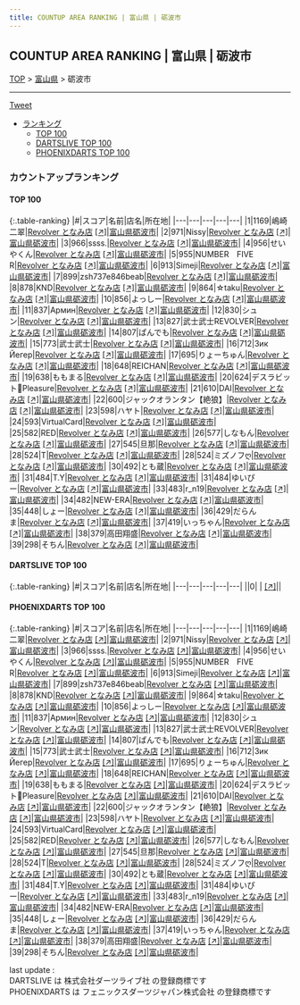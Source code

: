 ```yaml
---
title: COUNTUP AREA RANKING | 富山県 | 砺波市
---
```

## COUNTUP AREA RANKING | 富山県 | 砺波市

[TOP](/darts/rank/) > [富山県](/darts/rank/富山県/) > 砺波市

___

<a href="https://twitter.com/share?ref_src=twsrc%5Etfw" data-text="COUNTUP AREA RANKING | 富山県砺波市" class="twitter-share-button" data-hashtags="DARTSLIVE,PHOENIXDARTS,darts,ダーツ" data-show-count="false">Tweet</a>

* [ランキング](#カウントアップランキング)
    * [TOP 100](#top-100)
    * [DARTSLIVE TOP 100](#dartslive-top-100)
    * [PHOENIXDARTS TOP 100](#phoenixdarts-top-100)

### カウントアップランキング

#### TOP 100



{:.table-ranking}
|#|スコア|名前|店名|所在地|
|---|---|---|---|---|
|1|1169|<span class="rank-name-pd">嶋崎二翠</span>|<a href="/darts/rank/shops/9937.html">Revolver となみ店</a> <a href="https://vs.phoenixdarts.com/jp/shop/shopDetailInfo/s_9937?s_seq=9937">[↗]</a>|<a href="/darts/rank/富山県/砺波市">富山県砺波市</a>|
|2|971|<span class="rank-name-pd">Nissy</span>|<a href="/darts/rank/shops/9937.html">Revolver となみ店</a> <a href="https://vs.phoenixdarts.com/jp/shop/shopDetailInfo/s_9937?s_seq=9937">[↗]</a>|<a href="/darts/rank/富山県/砺波市">富山県砺波市</a>|
|3|966|<span class="rank-name-pd">ssss.</span>|<a href="/darts/rank/shops/9937.html">Revolver となみ店</a> <a href="https://vs.phoenixdarts.com/jp/shop/shopDetailInfo/s_9937?s_seq=9937">[↗]</a>|<a href="/darts/rank/富山県/砺波市">富山県砺波市</a>|
|4|956|<span class="rank-name-pd">せいやくん</span>|<a href="/darts/rank/shops/9937.html">Revolver となみ店</a> <a href="https://vs.phoenixdarts.com/jp/shop/shopDetailInfo/s_9937?s_seq=9937">[↗]</a>|<a href="/darts/rank/富山県/砺波市">富山県砺波市</a>|
|5|955|<span class="rank-name-pd">NUMBER　FIVE　R</span>|<a href="/darts/rank/shops/9937.html">Revolver となみ店</a> <a href="https://vs.phoenixdarts.com/jp/shop/shopDetailInfo/s_9937?s_seq=9937">[↗]</a>|<a href="/darts/rank/富山県/砺波市">富山県砺波市</a>|
|6|913|<span class="rank-name-pd">Simeji</span>|<a href="/darts/rank/shops/9937.html">Revolver となみ店</a> <a href="https://vs.phoenixdarts.com/jp/shop/shopDetailInfo/s_9937?s_seq=9937">[↗]</a>|<a href="/darts/rank/富山県/砺波市">富山県砺波市</a>|
|7|899|<span class="rank-name-pd">zsh737e846beab</span>|<a href="/darts/rank/shops/9937.html">Revolver となみ店</a> <a href="https://vs.phoenixdarts.com/jp/shop/shopDetailInfo/s_9937?s_seq=9937">[↗]</a>|<a href="/darts/rank/富山県/砺波市">富山県砺波市</a>|
|8|878|<span class="rank-name-pd">KND</span>|<a href="/darts/rank/shops/9937.html">Revolver となみ店</a> <a href="https://vs.phoenixdarts.com/jp/shop/shopDetailInfo/s_9937?s_seq=9937">[↗]</a>|<a href="/darts/rank/富山県/砺波市">富山県砺波市</a>|
|9|864|<span class="rank-name-pd">☆taku</span>|<a href="/darts/rank/shops/9937.html">Revolver となみ店</a> <a href="https://vs.phoenixdarts.com/jp/shop/shopDetailInfo/s_9937?s_seq=9937">[↗]</a>|<a href="/darts/rank/富山県/砺波市">富山県砺波市</a>|
|10|856|<span class="rank-name-pd">よっしー</span>|<a href="/darts/rank/shops/9937.html">Revolver となみ店</a> <a href="https://vs.phoenixdarts.com/jp/shop/shopDetailInfo/s_9937?s_seq=9937">[↗]</a>|<a href="/darts/rank/富山県/砺波市">富山県砺波市</a>|
|11|837|<span class="rank-name-pd">Армин</span>|<a href="/darts/rank/shops/9937.html">Revolver となみ店</a> <a href="https://vs.phoenixdarts.com/jp/shop/shopDetailInfo/s_9937?s_seq=9937">[↗]</a>|<a href="/darts/rank/富山県/砺波市">富山県砺波市</a>|
|12|830|<span class="rank-name-pd">シュン</span>|<a href="/darts/rank/shops/9937.html">Revolver となみ店</a> <a href="https://vs.phoenixdarts.com/jp/shop/shopDetailInfo/s_9937?s_seq=9937">[↗]</a>|<a href="/darts/rank/富山県/砺波市">富山県砺波市</a>|
|13|827|<span class="rank-name-pd">武士武士REVOLVER</span>|<a href="/darts/rank/shops/9937.html">Revolver となみ店</a> <a href="https://vs.phoenixdarts.com/jp/shop/shopDetailInfo/s_9937?s_seq=9937">[↗]</a>|<a href="/darts/rank/富山県/砺波市">富山県砺波市</a>|
|14|807|<span class="rank-name-pd">ぱんでも</span>|<a href="/darts/rank/shops/9937.html">Revolver となみ店</a> <a href="https://vs.phoenixdarts.com/jp/shop/shopDetailInfo/s_9937?s_seq=9937">[↗]</a>|<a href="/darts/rank/富山県/砺波市">富山県砺波市</a>|
|15|773|<span class="rank-name-pd">武士武士</span>|<a href="/darts/rank/shops/9937.html">Revolver となみ店</a> <a href="https://vs.phoenixdarts.com/jp/shop/shopDetailInfo/s_9937?s_seq=9937">[↗]</a>|<a href="/darts/rank/富山県/砺波市">富山県砺波市</a>|
|16|712|<span class="rank-name-pd">Зик Йегер</span>|<a href="/darts/rank/shops/9937.html">Revolver となみ店</a> <a href="https://vs.phoenixdarts.com/jp/shop/shopDetailInfo/s_9937?s_seq=9937">[↗]</a>|<a href="/darts/rank/富山県/砺波市">富山県砺波市</a>|
|17|695|<span class="rank-name-pd">りょーちゅん</span>|<a href="/darts/rank/shops/9937.html">Revolver となみ店</a> <a href="https://vs.phoenixdarts.com/jp/shop/shopDetailInfo/s_9937?s_seq=9937">[↗]</a>|<a href="/darts/rank/富山県/砺波市">富山県砺波市</a>|
|18|648|<span class="rank-name-pd">REICHAN</span>|<a href="/darts/rank/shops/9937.html">Revolver となみ店</a> <a href="https://vs.phoenixdarts.com/jp/shop/shopDetailInfo/s_9937?s_seq=9937">[↗]</a>|<a href="/darts/rank/富山県/砺波市">富山県砺波市</a>|
|19|638|<span class="rank-name-pd">ももまる</span>|<a href="/darts/rank/shops/9937.html">Revolver となみ店</a> <a href="https://vs.phoenixdarts.com/jp/shop/shopDetailInfo/s_9937?s_seq=9937">[↗]</a>|<a href="/darts/rank/富山県/砺波市">富山県砺波市</a>|
|20|624|<span class="rank-name-pd">デスラビット🐰Pleasure</span>|<a href="/darts/rank/shops/9937.html">Revolver となみ店</a> <a href="https://vs.phoenixdarts.com/jp/shop/shopDetailInfo/s_9937?s_seq=9937">[↗]</a>|<a href="/darts/rank/富山県/砺波市">富山県砺波市</a>|
|21|610|<span class="rank-name-pd">DAI</span>|<a href="/darts/rank/shops/9937.html">Revolver となみ店</a> <a href="https://vs.phoenixdarts.com/jp/shop/shopDetailInfo/s_9937?s_seq=9937">[↗]</a>|<a href="/darts/rank/富山県/砺波市">富山県砺波市</a>|
|22|600|<span class="rank-name-pd">ジャックオランタン【絶狼】</span>|<a href="/darts/rank/shops/9937.html">Revolver となみ店</a> <a href="https://vs.phoenixdarts.com/jp/shop/shopDetailInfo/s_9937?s_seq=9937">[↗]</a>|<a href="/darts/rank/富山県/砺波市">富山県砺波市</a>|
|23|598|<span class="rank-name-pd">ハヤト</span>|<a href="/darts/rank/shops/9937.html">Revolver となみ店</a> <a href="https://vs.phoenixdarts.com/jp/shop/shopDetailInfo/s_9937?s_seq=9937">[↗]</a>|<a href="/darts/rank/富山県/砺波市">富山県砺波市</a>|
|24|593|<span class="rank-name-pd">VirtualCard</span>|<a href="/darts/rank/shops/9937.html">Revolver となみ店</a> <a href="https://vs.phoenixdarts.com/jp/shop/shopDetailInfo/s_9937?s_seq=9937">[↗]</a>|<a href="/darts/rank/富山県/砺波市">富山県砺波市</a>|
|25|582|<span class="rank-name-pd">RED</span>|<a href="/darts/rank/shops/9937.html">Revolver となみ店</a> <a href="https://vs.phoenixdarts.com/jp/shop/shopDetailInfo/s_9937?s_seq=9937">[↗]</a>|<a href="/darts/rank/富山県/砺波市">富山県砺波市</a>|
|26|577|<span class="rank-name-pd">しなもん</span>|<a href="/darts/rank/shops/9937.html">Revolver となみ店</a> <a href="https://vs.phoenixdarts.com/jp/shop/shopDetailInfo/s_9937?s_seq=9937">[↗]</a>|<a href="/darts/rank/富山県/砺波市">富山県砺波市</a>|
|27|545|<span class="rank-name-pd">旦那</span>|<a href="/darts/rank/shops/9937.html">Revolver となみ店</a> <a href="https://vs.phoenixdarts.com/jp/shop/shopDetailInfo/s_9937?s_seq=9937">[↗]</a>|<a href="/darts/rank/富山県/砺波市">富山県砺波市</a>|
|28|524|<span class="rank-name-pd">T</span>|<a href="/darts/rank/shops/9937.html">Revolver となみ店</a> <a href="https://vs.phoenixdarts.com/jp/shop/shopDetailInfo/s_9937?s_seq=9937">[↗]</a>|<a href="/darts/rank/富山県/砺波市">富山県砺波市</a>|
|28|524|<span class="rank-name-pd">ミズノフღ</span>|<a href="/darts/rank/shops/9937.html">Revolver となみ店</a> <a href="https://vs.phoenixdarts.com/jp/shop/shopDetailInfo/s_9937?s_seq=9937">[↗]</a>|<a href="/darts/rank/富山県/砺波市">富山県砺波市</a>|
|30|492|<span class="rank-name-pd">とも蔵</span>|<a href="/darts/rank/shops/9937.html">Revolver となみ店</a> <a href="https://vs.phoenixdarts.com/jp/shop/shopDetailInfo/s_9937?s_seq=9937">[↗]</a>|<a href="/darts/rank/富山県/砺波市">富山県砺波市</a>|
|31|484|<span class="rank-name-pd">T.Y</span>|<a href="/darts/rank/shops/9937.html">Revolver となみ店</a> <a href="https://vs.phoenixdarts.com/jp/shop/shopDetailInfo/s_9937?s_seq=9937">[↗]</a>|<a href="/darts/rank/富山県/砺波市">富山県砺波市</a>|
|31|484|<span class="rank-name-pd">ゆいぴー</span>|<a href="/darts/rank/shops/9937.html">Revolver となみ店</a> <a href="https://vs.phoenixdarts.com/jp/shop/shopDetailInfo/s_9937?s_seq=9937">[↗]</a>|<a href="/darts/rank/富山県/砺波市">富山県砺波市</a>|
|33|483|<span class="rank-name-pd">r_n19</span>|<a href="/darts/rank/shops/9937.html">Revolver となみ店</a> <a href="https://vs.phoenixdarts.com/jp/shop/shopDetailInfo/s_9937?s_seq=9937">[↗]</a>|<a href="/darts/rank/富山県/砺波市">富山県砺波市</a>|
|34|482|<span class="rank-name-pd">NEW-ERA</span>|<a href="/darts/rank/shops/9937.html">Revolver となみ店</a> <a href="https://vs.phoenixdarts.com/jp/shop/shopDetailInfo/s_9937?s_seq=9937">[↗]</a>|<a href="/darts/rank/富山県/砺波市">富山県砺波市</a>|
|35|448|<span class="rank-name-pd">しょー</span>|<a href="/darts/rank/shops/9937.html">Revolver となみ店</a> <a href="https://vs.phoenixdarts.com/jp/shop/shopDetailInfo/s_9937?s_seq=9937">[↗]</a>|<a href="/darts/rank/富山県/砺波市">富山県砺波市</a>|
|36|429|<span class="rank-name-pd">だらんま</span>|<a href="/darts/rank/shops/9937.html">Revolver となみ店</a> <a href="https://vs.phoenixdarts.com/jp/shop/shopDetailInfo/s_9937?s_seq=9937">[↗]</a>|<a href="/darts/rank/富山県/砺波市">富山県砺波市</a>|
|37|419|<span class="rank-name-pd">いっちゃん</span>|<a href="/darts/rank/shops/9937.html">Revolver となみ店</a> <a href="https://vs.phoenixdarts.com/jp/shop/shopDetailInfo/s_9937?s_seq=9937">[↗]</a>|<a href="/darts/rank/富山県/砺波市">富山県砺波市</a>|
|38|379|<span class="rank-name-pd">高田翔盛</span>|<a href="/darts/rank/shops/9937.html">Revolver となみ店</a> <a href="https://vs.phoenixdarts.com/jp/shop/shopDetailInfo/s_9937?s_seq=9937">[↗]</a>|<a href="/darts/rank/富山県/砺波市">富山県砺波市</a>|
|39|298|<span class="rank-name-pd">そちん</span>|<a href="/darts/rank/shops/9937.html">Revolver となみ店</a> <a href="https://vs.phoenixdarts.com/jp/shop/shopDetailInfo/s_9937?s_seq=9937">[↗]</a>|<a href="/darts/rank/富山県/砺波市">富山県砺波市</a>|


#### DARTSLIVE TOP 100



{:.table-ranking}
|#|スコア|名前|店名|所在地|
|---|---|---|---|---|
||0|<span class="rank-name-dl"> </span>|<a href="/darts/rank/shops/.html"></a> <a href="">[↗]</a>|<a href="/darts/rank//"></a>|


#### PHOENIXDARTS TOP 100



{:.table-ranking}
|#|スコア|名前|店名|所在地|
|---|---|---|---|---|
|1|1169|<span class="rank-name-pd">嶋崎二翠</span>|<a href="/darts/rank/shops/9937.html">Revolver となみ店</a> <a href="https://vs.phoenixdarts.com/jp/shop/shopDetailInfo/s_9937?s_seq=9937">[↗]</a>|<a href="/darts/rank/富山県/砺波市">富山県砺波市</a>|
|2|971|<span class="rank-name-pd">Nissy</span>|<a href="/darts/rank/shops/9937.html">Revolver となみ店</a> <a href="https://vs.phoenixdarts.com/jp/shop/shopDetailInfo/s_9937?s_seq=9937">[↗]</a>|<a href="/darts/rank/富山県/砺波市">富山県砺波市</a>|
|3|966|<span class="rank-name-pd">ssss.</span>|<a href="/darts/rank/shops/9937.html">Revolver となみ店</a> <a href="https://vs.phoenixdarts.com/jp/shop/shopDetailInfo/s_9937?s_seq=9937">[↗]</a>|<a href="/darts/rank/富山県/砺波市">富山県砺波市</a>|
|4|956|<span class="rank-name-pd">せいやくん</span>|<a href="/darts/rank/shops/9937.html">Revolver となみ店</a> <a href="https://vs.phoenixdarts.com/jp/shop/shopDetailInfo/s_9937?s_seq=9937">[↗]</a>|<a href="/darts/rank/富山県/砺波市">富山県砺波市</a>|
|5|955|<span class="rank-name-pd">NUMBER　FIVE　R</span>|<a href="/darts/rank/shops/9937.html">Revolver となみ店</a> <a href="https://vs.phoenixdarts.com/jp/shop/shopDetailInfo/s_9937?s_seq=9937">[↗]</a>|<a href="/darts/rank/富山県/砺波市">富山県砺波市</a>|
|6|913|<span class="rank-name-pd">Simeji</span>|<a href="/darts/rank/shops/9937.html">Revolver となみ店</a> <a href="https://vs.phoenixdarts.com/jp/shop/shopDetailInfo/s_9937?s_seq=9937">[↗]</a>|<a href="/darts/rank/富山県/砺波市">富山県砺波市</a>|
|7|899|<span class="rank-name-pd">zsh737e846beab</span>|<a href="/darts/rank/shops/9937.html">Revolver となみ店</a> <a href="https://vs.phoenixdarts.com/jp/shop/shopDetailInfo/s_9937?s_seq=9937">[↗]</a>|<a href="/darts/rank/富山県/砺波市">富山県砺波市</a>|
|8|878|<span class="rank-name-pd">KND</span>|<a href="/darts/rank/shops/9937.html">Revolver となみ店</a> <a href="https://vs.phoenixdarts.com/jp/shop/shopDetailInfo/s_9937?s_seq=9937">[↗]</a>|<a href="/darts/rank/富山県/砺波市">富山県砺波市</a>|
|9|864|<span class="rank-name-pd">☆taku</span>|<a href="/darts/rank/shops/9937.html">Revolver となみ店</a> <a href="https://vs.phoenixdarts.com/jp/shop/shopDetailInfo/s_9937?s_seq=9937">[↗]</a>|<a href="/darts/rank/富山県/砺波市">富山県砺波市</a>|
|10|856|<span class="rank-name-pd">よっしー</span>|<a href="/darts/rank/shops/9937.html">Revolver となみ店</a> <a href="https://vs.phoenixdarts.com/jp/shop/shopDetailInfo/s_9937?s_seq=9937">[↗]</a>|<a href="/darts/rank/富山県/砺波市">富山県砺波市</a>|
|11|837|<span class="rank-name-pd">Армин</span>|<a href="/darts/rank/shops/9937.html">Revolver となみ店</a> <a href="https://vs.phoenixdarts.com/jp/shop/shopDetailInfo/s_9937?s_seq=9937">[↗]</a>|<a href="/darts/rank/富山県/砺波市">富山県砺波市</a>|
|12|830|<span class="rank-name-pd">シュン</span>|<a href="/darts/rank/shops/9937.html">Revolver となみ店</a> <a href="https://vs.phoenixdarts.com/jp/shop/shopDetailInfo/s_9937?s_seq=9937">[↗]</a>|<a href="/darts/rank/富山県/砺波市">富山県砺波市</a>|
|13|827|<span class="rank-name-pd">武士武士REVOLVER</span>|<a href="/darts/rank/shops/9937.html">Revolver となみ店</a> <a href="https://vs.phoenixdarts.com/jp/shop/shopDetailInfo/s_9937?s_seq=9937">[↗]</a>|<a href="/darts/rank/富山県/砺波市">富山県砺波市</a>|
|14|807|<span class="rank-name-pd">ぱんでも</span>|<a href="/darts/rank/shops/9937.html">Revolver となみ店</a> <a href="https://vs.phoenixdarts.com/jp/shop/shopDetailInfo/s_9937?s_seq=9937">[↗]</a>|<a href="/darts/rank/富山県/砺波市">富山県砺波市</a>|
|15|773|<span class="rank-name-pd">武士武士</span>|<a href="/darts/rank/shops/9937.html">Revolver となみ店</a> <a href="https://vs.phoenixdarts.com/jp/shop/shopDetailInfo/s_9937?s_seq=9937">[↗]</a>|<a href="/darts/rank/富山県/砺波市">富山県砺波市</a>|
|16|712|<span class="rank-name-pd">Зик Йегер</span>|<a href="/darts/rank/shops/9937.html">Revolver となみ店</a> <a href="https://vs.phoenixdarts.com/jp/shop/shopDetailInfo/s_9937?s_seq=9937">[↗]</a>|<a href="/darts/rank/富山県/砺波市">富山県砺波市</a>|
|17|695|<span class="rank-name-pd">りょーちゅん</span>|<a href="/darts/rank/shops/9937.html">Revolver となみ店</a> <a href="https://vs.phoenixdarts.com/jp/shop/shopDetailInfo/s_9937?s_seq=9937">[↗]</a>|<a href="/darts/rank/富山県/砺波市">富山県砺波市</a>|
|18|648|<span class="rank-name-pd">REICHAN</span>|<a href="/darts/rank/shops/9937.html">Revolver となみ店</a> <a href="https://vs.phoenixdarts.com/jp/shop/shopDetailInfo/s_9937?s_seq=9937">[↗]</a>|<a href="/darts/rank/富山県/砺波市">富山県砺波市</a>|
|19|638|<span class="rank-name-pd">ももまる</span>|<a href="/darts/rank/shops/9937.html">Revolver となみ店</a> <a href="https://vs.phoenixdarts.com/jp/shop/shopDetailInfo/s_9937?s_seq=9937">[↗]</a>|<a href="/darts/rank/富山県/砺波市">富山県砺波市</a>|
|20|624|<span class="rank-name-pd">デスラビット🐰Pleasure</span>|<a href="/darts/rank/shops/9937.html">Revolver となみ店</a> <a href="https://vs.phoenixdarts.com/jp/shop/shopDetailInfo/s_9937?s_seq=9937">[↗]</a>|<a href="/darts/rank/富山県/砺波市">富山県砺波市</a>|
|21|610|<span class="rank-name-pd">DAI</span>|<a href="/darts/rank/shops/9937.html">Revolver となみ店</a> <a href="https://vs.phoenixdarts.com/jp/shop/shopDetailInfo/s_9937?s_seq=9937">[↗]</a>|<a href="/darts/rank/富山県/砺波市">富山県砺波市</a>|
|22|600|<span class="rank-name-pd">ジャックオランタン【絶狼】</span>|<a href="/darts/rank/shops/9937.html">Revolver となみ店</a> <a href="https://vs.phoenixdarts.com/jp/shop/shopDetailInfo/s_9937?s_seq=9937">[↗]</a>|<a href="/darts/rank/富山県/砺波市">富山県砺波市</a>|
|23|598|<span class="rank-name-pd">ハヤト</span>|<a href="/darts/rank/shops/9937.html">Revolver となみ店</a> <a href="https://vs.phoenixdarts.com/jp/shop/shopDetailInfo/s_9937?s_seq=9937">[↗]</a>|<a href="/darts/rank/富山県/砺波市">富山県砺波市</a>|
|24|593|<span class="rank-name-pd">VirtualCard</span>|<a href="/darts/rank/shops/9937.html">Revolver となみ店</a> <a href="https://vs.phoenixdarts.com/jp/shop/shopDetailInfo/s_9937?s_seq=9937">[↗]</a>|<a href="/darts/rank/富山県/砺波市">富山県砺波市</a>|
|25|582|<span class="rank-name-pd">RED</span>|<a href="/darts/rank/shops/9937.html">Revolver となみ店</a> <a href="https://vs.phoenixdarts.com/jp/shop/shopDetailInfo/s_9937?s_seq=9937">[↗]</a>|<a href="/darts/rank/富山県/砺波市">富山県砺波市</a>|
|26|577|<span class="rank-name-pd">しなもん</span>|<a href="/darts/rank/shops/9937.html">Revolver となみ店</a> <a href="https://vs.phoenixdarts.com/jp/shop/shopDetailInfo/s_9937?s_seq=9937">[↗]</a>|<a href="/darts/rank/富山県/砺波市">富山県砺波市</a>|
|27|545|<span class="rank-name-pd">旦那</span>|<a href="/darts/rank/shops/9937.html">Revolver となみ店</a> <a href="https://vs.phoenixdarts.com/jp/shop/shopDetailInfo/s_9937?s_seq=9937">[↗]</a>|<a href="/darts/rank/富山県/砺波市">富山県砺波市</a>|
|28|524|<span class="rank-name-pd">T</span>|<a href="/darts/rank/shops/9937.html">Revolver となみ店</a> <a href="https://vs.phoenixdarts.com/jp/shop/shopDetailInfo/s_9937?s_seq=9937">[↗]</a>|<a href="/darts/rank/富山県/砺波市">富山県砺波市</a>|
|28|524|<span class="rank-name-pd">ミズノフღ</span>|<a href="/darts/rank/shops/9937.html">Revolver となみ店</a> <a href="https://vs.phoenixdarts.com/jp/shop/shopDetailInfo/s_9937?s_seq=9937">[↗]</a>|<a href="/darts/rank/富山県/砺波市">富山県砺波市</a>|
|30|492|<span class="rank-name-pd">とも蔵</span>|<a href="/darts/rank/shops/9937.html">Revolver となみ店</a> <a href="https://vs.phoenixdarts.com/jp/shop/shopDetailInfo/s_9937?s_seq=9937">[↗]</a>|<a href="/darts/rank/富山県/砺波市">富山県砺波市</a>|
|31|484|<span class="rank-name-pd">T.Y</span>|<a href="/darts/rank/shops/9937.html">Revolver となみ店</a> <a href="https://vs.phoenixdarts.com/jp/shop/shopDetailInfo/s_9937?s_seq=9937">[↗]</a>|<a href="/darts/rank/富山県/砺波市">富山県砺波市</a>|
|31|484|<span class="rank-name-pd">ゆいぴー</span>|<a href="/darts/rank/shops/9937.html">Revolver となみ店</a> <a href="https://vs.phoenixdarts.com/jp/shop/shopDetailInfo/s_9937?s_seq=9937">[↗]</a>|<a href="/darts/rank/富山県/砺波市">富山県砺波市</a>|
|33|483|<span class="rank-name-pd">r_n19</span>|<a href="/darts/rank/shops/9937.html">Revolver となみ店</a> <a href="https://vs.phoenixdarts.com/jp/shop/shopDetailInfo/s_9937?s_seq=9937">[↗]</a>|<a href="/darts/rank/富山県/砺波市">富山県砺波市</a>|
|34|482|<span class="rank-name-pd">NEW-ERA</span>|<a href="/darts/rank/shops/9937.html">Revolver となみ店</a> <a href="https://vs.phoenixdarts.com/jp/shop/shopDetailInfo/s_9937?s_seq=9937">[↗]</a>|<a href="/darts/rank/富山県/砺波市">富山県砺波市</a>|
|35|448|<span class="rank-name-pd">しょー</span>|<a href="/darts/rank/shops/9937.html">Revolver となみ店</a> <a href="https://vs.phoenixdarts.com/jp/shop/shopDetailInfo/s_9937?s_seq=9937">[↗]</a>|<a href="/darts/rank/富山県/砺波市">富山県砺波市</a>|
|36|429|<span class="rank-name-pd">だらんま</span>|<a href="/darts/rank/shops/9937.html">Revolver となみ店</a> <a href="https://vs.phoenixdarts.com/jp/shop/shopDetailInfo/s_9937?s_seq=9937">[↗]</a>|<a href="/darts/rank/富山県/砺波市">富山県砺波市</a>|
|37|419|<span class="rank-name-pd">いっちゃん</span>|<a href="/darts/rank/shops/9937.html">Revolver となみ店</a> <a href="https://vs.phoenixdarts.com/jp/shop/shopDetailInfo/s_9937?s_seq=9937">[↗]</a>|<a href="/darts/rank/富山県/砺波市">富山県砺波市</a>|
|38|379|<span class="rank-name-pd">高田翔盛</span>|<a href="/darts/rank/shops/9937.html">Revolver となみ店</a> <a href="https://vs.phoenixdarts.com/jp/shop/shopDetailInfo/s_9937?s_seq=9937">[↗]</a>|<a href="/darts/rank/富山県/砺波市">富山県砺波市</a>|
|39|298|<span class="rank-name-pd">そちん</span>|<a href="/darts/rank/shops/9937.html">Revolver となみ店</a> <a href="https://vs.phoenixdarts.com/jp/shop/shopDetailInfo/s_9937?s_seq=9937">[↗]</a>|<a href="/darts/rank/富山県/砺波市">富山県砺波市</a>|


<div class="footer border-top border-gray-light mt-5 pt-3 text-right text-gray">
    last update : <span style="font-weight: italic" id="foot_last_modified"></span><br />
    DARTSLIVE は 株式会社ダーツライブ社 の登録商標です<br />
    PHOENIXDARTS は フェニックスダーツジャパン株式会社 の登録商標です<br />
</div>

<script src="https://cdnjs.cloudflare.com/ajax/libs/jquery.tablesorter/2.31.3/js/jquery.tablesorter.min.js" integrity="sha512-qzgd5cYSZcosqpzpn7zF2ZId8f/8CHmFKZ8j7mU4OUXTNRd5g+ZHBPsgKEwoqxCtdQvExE5LprwwPAgoicguNg==" crossorigin="anonymous" referrerpolicy="no-referrer"></script>
<link rel="stylesheet" href="https://cdnjs.cloudflare.com/ajax/libs/jquery.tablesorter/2.31.3/css/theme.default.min.css" integrity="sha512-wghhOJkjQX0Lh3NSWvNKeZ0ZpNn+SPVXX1Qyc9OCaogADktxrBiBdKGDoqVUOyhStvMBmJQ8ZdMHiR3wuEq8+w==" crossorigin="anonymous" referrerpolicy="no-referrer" />
<script>
$(function() {
    $(".table-ranking").tablesorter({sortList:[[0, 0]]});
    $("#foot_last_modified").text(formatDate(new Date(document.lastModified), 'yyyy-MM-dd HH:mm:ss'));
});
</script>

<script async src="https://platform.twitter.com/widgets.js" charset="utf-8"></script>